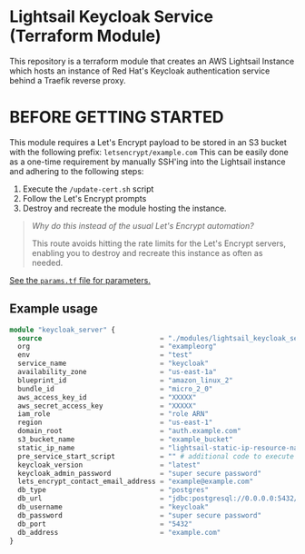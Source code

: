 # Lightsail Keycloak Service (Terraform Module)
This repository is a terraform module that creates an AWS Lightsail Instance which hosts an instance of Red Hat's Keycloak authentication service behind a Traefik reverse proxy.

# BEFORE GETTING STARTED
This module requires a Let's Encrypt payload to be stored in an S3 bucket with the following prefix: `letsencrypt/example.com`
This can be easily done as a one-time requirement by manually SSH'ing into the Lightsail instance and adhering to the following steps:
  1. Execute the `/update-cert.sh` script
  1. Follow the Let's Encrypt prompts
  1. Destroy and recreate the module hosting the instance.
> *Why do this instead of the usual Let's Encrypt automation?*
> 
> This route avoids hitting the rate limits for the Let's Encrypt servers, enabling you to destroy and recreate this instance as often as needed.

[See the `params.tf` file for parameters.](params.tf)


## Example usage
```terraform
module "keycloak_server" {
  source                             = "./modules/lightsail_keycloak_service"
  org                                = "exampleorg"
  env                                = "test"
  service_name                       = "keycloak"
  availability_zone                  = "us-east-1a"
  blueprint_id                       = "amazon_linux_2"
  bundle_id                          = "micro_2_0"
  aws_access_key_id                  = "XXXXX"
  aws_secret_access_key              = "XXXXX"
  iam_role                           = "role ARN"
  region                             = "us-east-1"
  domain_root                        = "auth.example.com"
  s3_bucket_name                     = "example_bucket"
  static_ip_name                     = "lightsail-static-ip-resource-name-goes-here"
  pre_service_start_script           = "" # additional code to execute before services start
  keycloak_version                   = "latest"
  keycloak_admin_password            = "super secure password"
  lets_encrypt_contact_email_address = "example@example.com"
  db_type                            = "postgres"
  db_url                             = "jdbc:postgresql://0.0.0.0:5432/keycloak"
  db_username                        = "keycloak"
  db_password                        = "super secure password"
  db_port                            = "5432"
  db_address                         = "example.com"
}
```
